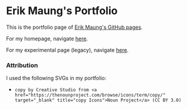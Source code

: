 # Erik Maung's Portfolio

This is the portfolio page of [Erik Maung's GitHub pages](https://erikmaung.github.io/portfolio).

For my homepage, navigate [here](https://erikmaung.github.io/).

For my experimental page (legacy), navigate [here](https://erikmaung.github.io/experimental).

### Attribution

I used the following SVGs in my portfolio:

* `copy by Creative Studio from <a href="https://thenounproject.com/browse/icons/term/copy/" target="_blank" title="copy Icons">Noun Project</a> (CC BY 3.0)`